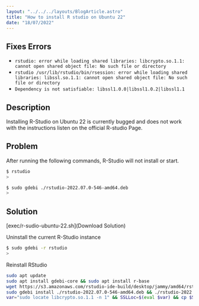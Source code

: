 ```yaml
---
layout: "../../../layouts/BlogArticle.astro"
title: "How to install R studio on Ubuntu 22"
date: "18/07/2022"
---
```


## Fixes Errors

- `rstudio: error while loading shared libraries: libcrypto.so.1.1: cannot open shared object file: No such file or directory`
- `rstudio /usr/lib/rstudio/bin/rsession: error while loading shared libraries: libssl.so.1.1: cannot open shared object file: No such file or directory`
- `Dependency is not satisfiable: libssl1.0.0|libssl1.0.2|libssl1.1`

## Description

Installing R-Studio on Ubuntu 22 is currently bugged and does not work with the instructions listen
on the official R-studio Page.

## Problem

After running the following commands, R-Studio will not install or start.

```sh
$ rstudio
>
```

```sh
$ sudo gdebi ./rstudio-2022.07.0-546-amd64.deb
>
```

## Solution

[exec/r-sudio-ubuntu-22.sh](Download Solution)

Uninstall the current R-Studio instance

```sh
$ sudo gdebi -r rstudio
>
```

Reinstall RStudio

```sh
sudo apt update
sudo apt install gdebi-core && sudo apt install r-base
wget https://s3.amazonaws.com/rstudio-ide-build/desktop/jammy/amd64/rstudio-2022.07.0-546-amd64.deb
sudo gdebi install ./rstudio-2022.07.0-546-amd64.deb && ./rstudio-2022.07.0-546-amd64.deb
var="sudo locate libcrypto.so.1.1 -n 1" && SSLLoc=$(eval $var) && cp $SSLLoc /usr/lib/libcrypto.so.1.1
```
